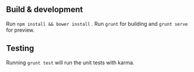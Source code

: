 
## Build & development

Run `npm install && bower install` .
Run `grunt` for building and `grunt serve` for preview.

## Testing

Running `grunt test` will run the unit tests with karma.
